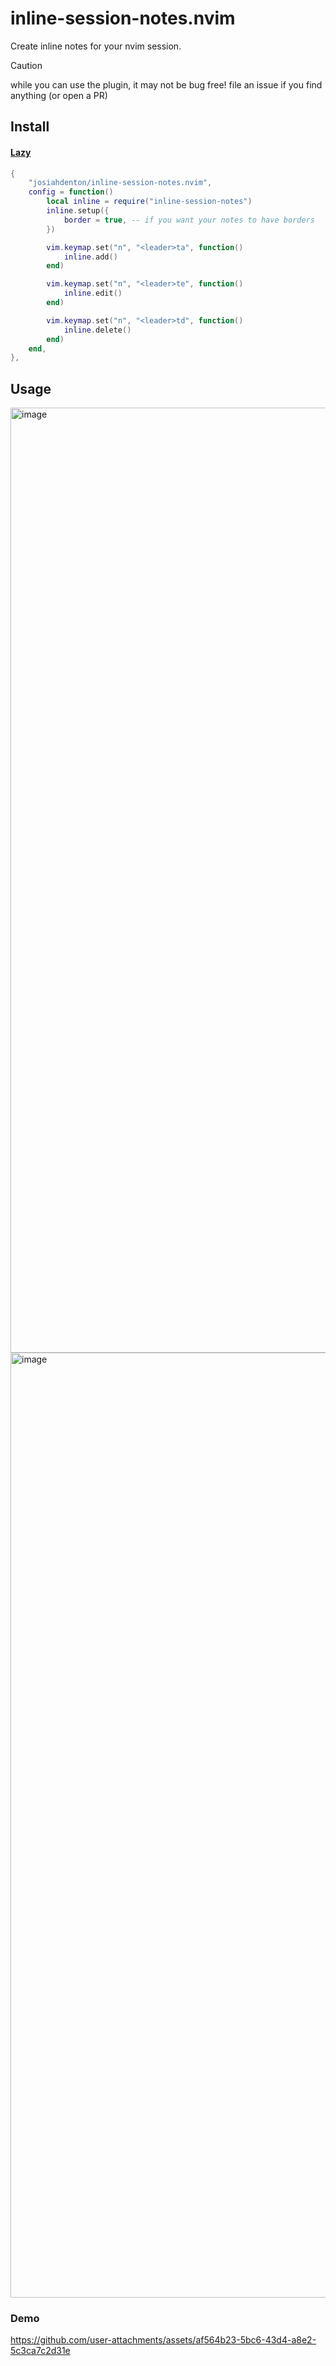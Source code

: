 # inline-session-notes.nvim

Create inline notes for your nvim session.

> [!caution]
> while you can use the plugin, it may not be bug free! file an issue if you find anything (or open a PR)

## Install


#### [Lazy](https://github.com/folke/lazy.nvim)

```lua
{
    "josiahdenton/inline-session-notes.nvim",
    config = function()
        local inline = require("inline-session-notes")
        inline.setup({
            border = true, -- if you want your notes to have borders
        })

        vim.keymap.set("n", "<leader>ta", function()
            inline.add()
        end)

        vim.keymap.set("n", "<leader>te", function()
            inline.edit()
        end)

        vim.keymap.set("n", "<leader>td", function()
            inline.delete()
        end)
    end,
},
```

## Usage

<img width="1512" alt="image" src="https://github.com/user-attachments/assets/7405e3d5-2023-4f8e-b389-44cd94ed8b26" />

<img width="1512" alt="image" src="https://github.com/user-attachments/assets/8b5208ea-fa16-4339-b60a-1c4812db1b0c" />

### Demo

https://github.com/user-attachments/assets/af564b23-5bc6-43d4-a8e2-5c3ca7c2d31e




